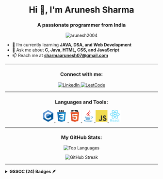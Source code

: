 <h1 align="center">Hi 👋, I'm Arunesh Sharma</h1>
<h3 align="center">A passionate programmer from India</h3>

<p align="center">
  <img src="https://komarev.com/ghpvc/?username=arunesh2004&label=Profile%20views&color=0e75b6&style=flat" alt="arunesh2004" />
</p>

- 🌱 I’m currently learning **JAVA, DSA, and Web Development**
- 💬 Ask me about **C, Java, HTML, CSS, and JavaScript**
- 📫 Reach me at **sharmaarunesh07@gmail.com**

---

<h3 align="center">Connect with me:</h3>
<p align="center">
  <a href="https://www.linkedin.com/in/arunesh-sharma-96b74632a" target="_blank">
    <img src="https://img.shields.io/badge/LinkedIn-%230077B5.svg?style=for-the-badge&logo=linkedin&logoColor=white" alt="LinkedIn" />
  </a>
  <a href="https://www.leetcode.com/sharmaarunesh07" target="_blank">
    <img src="https://img.shields.io/badge/LeetCode-%23FFA116.svg?style=for-the-badge&logo=leetcode&logoColor=white" alt="LeetCode" />
  </a>
</p>

---

<h3 align="center">Languages and Tools:</h3>
<p align="center">
  <a href="https://www.cprogramming.com/" target="_blank">
    <img src="https://raw.githubusercontent.com/devicons/devicon/master/icons/c/c-original.svg" alt="C" width="40" height="40"/>
  </a>
  <a href="https://www.w3schools.com/css/" target="_blank">
    <img src="https://raw.githubusercontent.com/devicons/devicon/master/icons/css3/css3-original-wordmark.svg" alt="CSS" width="40" height="40"/>
  </a>
  <a href="https://www.w3.org/html/" target="_blank">
    <img src="https://raw.githubusercontent.com/devicons/devicon/master/icons/html5/html5-original-wordmark.svg" alt="HTML" width="40" height="40"/>
  </a>
  <a href="https://www.java.com" target="_blank">
    <img src="https://raw.githubusercontent.com/devicons/devicon/master/icons/java/java-original.svg" alt="Java" width="40" height="40"/>
  </a>
  <a href="https://developer.mozilla.org/en-US/docs/Web/JavaScript" target="_blank">
    <img src="https://raw.githubusercontent.com/devicons/devicon/master/icons/javascript/javascript-original.svg" alt="JavaScript" width="40" height="40"/>
  </a>
  <a href="https://reactjs.org/" target="_blank">
    <img src="https://raw.githubusercontent.com/devicons/devicon/master/icons/react/react-original-wordmark.svg" alt="React" width="40" height="40"/>
  </a>
</p>

---

<h3 align="center">My GitHub Stats:</h3>
<p align="center">
  <img src="https://github-readme-stats.vercel.app/api/top-langs?username=arunesh2004&show_icons=true&locale=en&layout=compact" alt="Top Languages" />
</p>
<p align="center">
  <img src="https://github-readme-streak-stats.herokuapp.com/?user=arunesh2004&" alt="GitHub Streak" />
</p>

---

<details>
  <summary><b>GSSOC (24) Badges 🪶</b></summary>
  <p align="center" style="display:flex; flex-wrap:wrap; gap:10px;">
    <a href="https://gssoc.girlscript.tech/leaderboard" target="_blank">
      <img src="https://raw.githubusercontent.com/GSSoC24/Postman-Challenge/main/docs/assets/Postman%20White.png" width="100" height="100" alt="Badge"/>
      <img src="https://raw.githubusercontent.com/GSSoC24/Postman-Challenge/main/docs/assets/1.png" width="100" height="100" alt="Badge"/>
      <img src="https://raw.githubusercontent.com/GSSoC24/Postman-Challenge/main/docs/assets/2.png" width="100" height="100" alt="Badge"/>
      <img src="https://raw.githubusercontent.com/GSSoC24/Postman-Challenge/main/docs/assets/3.png" width="100" height="100" alt="Badge"/>
      <img src="https://raw.githubusercontent.com/GSSoC24/Postman-Challenge/main/docs/assets/4.png" width="100" height="100" alt="Badge"/>
      <img src="https://raw.githubusercontent.com/GSSoC24/Postman-Challenge/main/docs/assets/5.png" width="100" height="100" alt="Badge"/>
      <img src="https://raw.githubusercontent.com/GSSoC24/Postman-Challenge/main/docs/assets/6.png" width="105" height="105" alt="Badge"/>
      <img src="https://raw.githubusercontent.com/GSSoC24/Postman-Challenge/main/docs/assets/7.png" width="100" height="100" alt="Badge"/>
      <img src="https://raw.githubusercontent.com/GSSoC24/Postman-Challenge/main/docs/assets/8.png" width="100" height="100" alt="Badge"/>
      <img src="https://raw.githubusercontent.com/GSSoC24/Contributor/refs/heads/main/assets/Code%20Luminary.png" width="105" height="105" alt="Badge"/>
      <img src="https://raw.githubusercontent.com/GSSoC24/Contributor/refs/heads/main/assets/Git%20Explorer.png" width="100" height="100" alt="Badge"/>
      <img src="https://raw.githubusercontent.com/GSSoC24/Contributor/refs/heads/main/assets/Pull%20Expert.png" width="100" height="100" alt="Badge"/>
    </a>
  </p>
</details>
